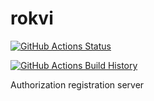 # rokvi

[![GitHub Actions Status](https://github.com/hrafnkellos/rokvi/workflows/Build/badge.svg?branch=main)](https://github.com/hrafnkellos/rokvi/actions)

[![GitHub Actions Build History](https://buildstats.info/github/chart/hrafnkellos/rokvi?branch=main&includeBuildsFromPullRequest=false)](https://github.com/hrafnkellos/rokvi/actions)

Authorization registration server
